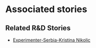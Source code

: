 # Associated stories

<!-- !!DO NOT REMOVE!! start autogenerated hyperlinks -->
## Related R&D Stories
- [Experimenter-Serbia-Kristina Nikolic](/RnD-Archive/stories/?doc=Experimenters_SRB)
<!-- !!DO NOT REMOVE!! end autogenerated hyperlinks -->